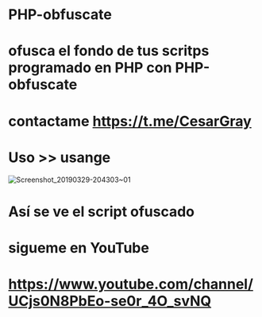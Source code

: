 # PHP-obfuscate
# ofusca el fondo de tus scritps programado en PHP con PHP-obfuscate
# contactame https://t.me/CesarGray
# Uso >> usange
![Screenshot_20190329-204303~01](https://user-images.githubusercontent.com/46208706/55270371-8057fa00-5263-11e9-817d-df6c125bb673.png)

# Así se ve el script ofuscado 

# sigueme en YouTube
# https://www.youtube.com/channel/UCjs0N8PbEo-se0r_4O_svNQ


